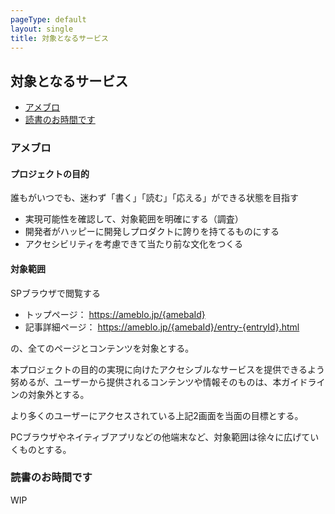 ```yaml
---
pageType: default
layout: single
title: 対象となるサービス
---
```


## 対象となるサービス

- [アメブロ](/a11y-guidelines/services/#アメブロ)
- [読書のお時間です](/a11y-guidelines/services/#読書のお時間です)

### アメブロ

#### プロジェクトの目的

誰もがいつでも、迷わず「書く」「読む」「応える」ができる状態を目指す

- 実現可能性を確認して、対象範囲を明確にする（調査）
- 開発者がハッピーに開発しプロダクトに誇りを持てるものにする
- アクセシビリティを考慮できて当たり前な文化をつくる

#### 対象範囲

SPブラウザで閲覧する

- トップページ： https://ameblo.jp/{amebaId}
- 記事詳細ページ： https://ameblo.jp/{amebaId}/entry-{entryId}.html

の、全てのページとコンテンツを対象とする。

本プロジェクトの目的の実現に向けたアクセシブルなサービスを提供できるよう努めるが、ユーザーから提供されるコンテンツや情報そのものは、本ガイドラインの対象外とする。

より多くのユーザーにアクセスされている上記2画面を当面の目標とする。

PCブラウザやネイティブアプリなどの他端末など、対象範囲は徐々に広げていくものとする。

### 読書のお時間です

WIP
